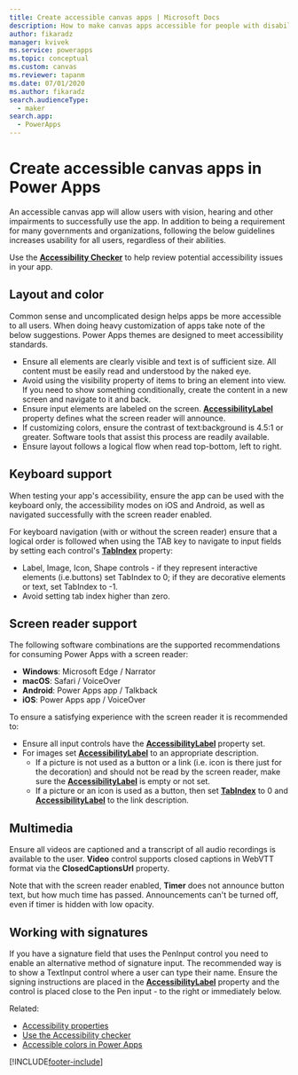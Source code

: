 ```yaml
---
title: Create accessible canvas apps | Microsoft Docs
description: How to make canvas apps accessible for people with disabilities
author: fikaradz
manager: kvivek
ms.service: powerapps
ms.topic: conceptual
ms.custom: canvas
ms.reviewer: tapanm
ms.date: 07/01/2020
ms.author: fikaradz
search.audienceType: 
  - maker
search.app: 
  - PowerApps
---
```

# Create accessible canvas apps in Power Apps
An accessible canvas app will allow users with vision, hearing and other impairments to successfully use the app.  In addition to being a requirement for many governments and organizations, following the below guidelines increases usability for all users, regardless of their abilities.

Use the **[Accessibility Checker](accessibility-checker.md)** to help review potential accessibility issues in your app. 

## Layout and color
Common sense and uncomplicated design helps apps be more accessible to all users.  When doing heavy customization of apps take note of the below suggestions. Power Apps themes are designed to meet accessibility standards.
- Ensure all elements are clearly visible and text is of sufficient size.  All content must be easily read and understood by the naked eye.
- Avoid using the visibility property of items to bring an element into view.  If you need to show something conditionally, create the content in a new screen and navigate to it and back.
- Ensure input elements are labeled on the screen. **[AccessibilityLabel](controls/properties-accessibility.md)** property defines what the screen reader will announce.
- If customizing colors, ensure the contrast of text:background is 4.5:1 or greater.  Software tools that assist this process are readily available.
- Ensure layout follows a logical flow when read top-bottom, left to right.


## Keyboard support
When testing your app's accessibility, ensure the app can be used with the keyboard only, the accessibility modes on iOS and Android, as well as navigated successfully with the screen reader enabled.

For keyboard navigation (with or without the screen reader) ensure that a logical order is followed when using the TAB key to navigate to input fields by setting each control's **[TabIndex](controls/properties-accessibility.md)** property:
- Label, Image, Icon, Shape controls - if they represent interactive elements (i.e.buttons) set TabIndex to 0; if they are decorative elements or text, set TabIndex to -1.
- Avoid setting tab index higher than zero.

## Screen reader support
The following software combinations are the supported recommendations for consuming Power Apps with a screen reader:

- **Windows**: Microsoft Edge / Narrator
- **macOS**: Safari / VoiceOver
- **Android**: Power Apps app / Talkback
- **iOS**: Power Apps app / VoiceOver

To ensure a satisfying experience with the screen reader it is recommended to:

- Ensure all input controls have the **[AccessibilityLabel](controls/properties-accessibility.md)** property set.
- For images set **[AccessibilityLabel](controls/properties-accessibility.md)** to an appropriate description.
  - If a picture is not used as a button or a link (i.e. icon is there just for the decoration) and should not be read by the screen reader, make sure the **[AccessibilityLabel](controls/properties-accessibility.md)** is empty or not set.
  - If a picture or an icon is used as a button, then set **[TabIndex](controls/properties-accessibility.md)** to 0 and **[AccessibilityLabel](controls/properties-accessibility.md)** to the link description.


## Multimedia
Ensure all videos are captioned and a transcript of all audio recordings is available to the user.  **Video** control supports closed captions  in WebVTT format via the **ClosedCaptionsUrl** property.

Note that with the screen reader enabled, **Timer** does not announce button text, but how much time has passed.  Announcements can't be turned off, even if timer is hidden with low opacity.

## Working with signatures
If you have a signature field that uses the PenInput control you need to enable an alternative method of signature input.  The recommended way is to show a TextInput control where a user can type their name.  Ensure the signing instructions are placed in the **[AccessibilityLabel](controls/properties-accessibility.md)** property and the control is placed close to the Pen input - to the right or immediately below.



Related:
- [Accessibility properties](controls/properties-accessibility.md)
- [Use the Accessibility checker](accessibility-checker.md)
- [Accessible colors in Power Apps](accessible-apps-color.md)


[!INCLUDE[footer-include](../../includes/footer-banner.md)]